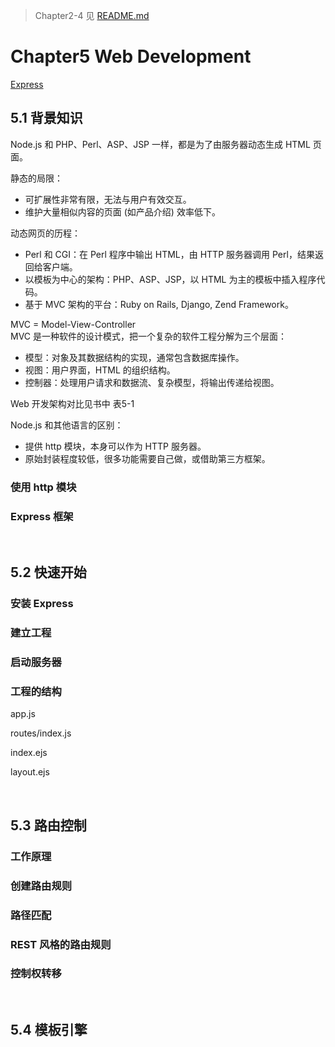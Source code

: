 > Chapter2-4 见 [README.md](https://github.com/carolinezhao/front-end-learning/blob/master/nodejs/README.md)

# Chapter5 Web Development

[Express](http://expressjs.com/)

## 5.1 背景知识

Node.js 和 PHP、Perl、ASP、JSP 一样，都是为了由服务器动态生成 HTML 页面。

静态的局限：
* 可扩展性非常有限，无法与用户有效交互。
* 维护大量相似内容的页面 (如产品介绍) 效率低下。

动态网页的历程：
* Perl 和 CGI：在 Perl 程序中输出 HTML，由 HTTP 服务器调用 Perl，结果返回给客户端。
* 以模板为中心的架构：PHP、ASP、JSP，以 HTML 为主的模板中插入程序代码。
* 基于 MVC 架构的平台：Ruby on Rails, Django, Zend Framework。

MVC = Model-View-Controller<br>
MVC 是一种软件的设计模式，把一个复杂的软件工程分解为三个层面：
* 模型：对象及其数据结构的实现，通常包含数据库操作。
* 视图：用户界面，HTML 的组织结构。
* 控制器：处理用户请求和数据流、复杂模型，将输出传递给视图。

Web 开发架构对比见书中 表5-1

Node.js 和其他语言的区别：
* 提供 http 模块，本身可以作为 HTTP 服务器。
* 原始封装程度较低，很多功能需要自己做，或借助第三方框架。

### 使用 http 模块

### Express 框架

<br>

## 5.2 快速开始

### 安装 Express

### 建立工程

### 启动服务器

### 工程的结构

app.js

routes/index.js

index.ejs

layout.ejs

<br>

## 5.3 路由控制

### 工作原理

### 创建路由规则

### 路径匹配

### REST 风格的路由规则

### 控制权转移

<br>

## 5.4 模板引擎
